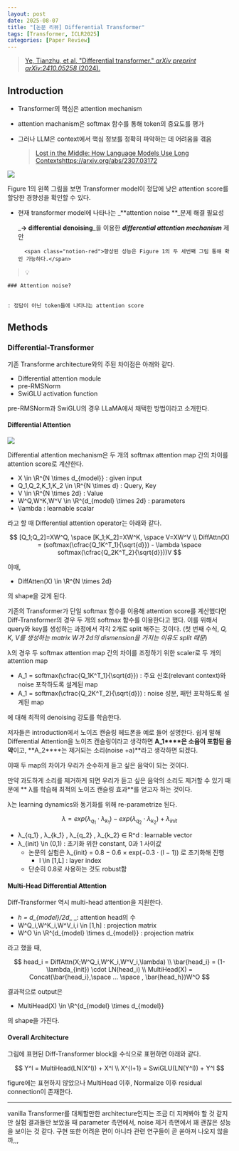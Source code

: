 ```yaml
---
layout: post
date: 2025-08-07
title: "[논문 리뷰] Differential Transformer"
tags: [Transformer, ICLR2025]
categories: [Paper Review]
---
```


> [Ye, Tianzhu, et al. "Differential transformer." ](https://arxiv.org/abs/2410.05258)[_arXiv preprint arXiv:2410.05258_](https://arxiv.org/abs/2410.05258)[ (2024).](https://arxiv.org/abs/2410.05258)



## Introduction

- Transformer의 핵심은 attention mechanism
- attention machanism은 softmax 함수를 통해 token의 중요도를 평가
- 그러나 LLM은 context에서 핵심 정보를 정확히 파악하는 데 어려움을 겪음

	> [Lost in the Middle: How Language Models Use Long Contextshttps://arxiv.org/abs/2307.03172](https://arxiv.org/abs/2307.03172)


![](https://prod-files-secure.s3.us-west-2.amazonaws.com/542b861c-36a8-4051-84e5-8804b6728dba/9083ea56-691a-4752-ae26-47f403431ac8/image.png?X-Amz-Algorithm=AWS4-HMAC-SHA256&X-Amz-Content-Sha256=UNSIGNED-PAYLOAD&X-Amz-Credential=ASIAZI2LB4664TM3MRF7%2F20250822%2Fus-west-2%2Fs3%2Faws4_request&X-Amz-Date=20250822T090104Z&X-Amz-Expires=3600&X-Amz-Security-Token=IQoJb3JpZ2luX2VjELj%2F%2F%2F%2F%2F%2F%2F%2F%2F%2FwEaCXVzLXdlc3QtMiJIMEYCIQDjH6v3FKLTppohRzLFiwnz0ymMdOXl7PrYNv9ZC5g6iAIhANy%2FXpJ0CuxIik2Q1DodKNPwRDNgO%2Bu4Ym1IY0xEWrukKv8DCBEQABoMNjM3NDIzMTgzODA1Igw%2FH8%2BI2vwNDg64F3Yq3AP3J0qcxoNMKpF8p3SCEfoGglwLi2XgxQtK8S2yuzFHwe5GUbXEBM%2F2%2F2oml48Esw9T8B%2FL9dQau4WBpihTu5TkRSqE0xj%2FlnWDUDum3YG3RmQ%2B8Lb19hwRgtpINMw0VYLM5Y%2FJRhPExUE7wdpAlpHvF2Lr9i7fMEwleKorXUsTgH5Y0fuML1bX9v7W6o9VcDyiH49267YdEo2oVeAiSUFAcikW0ni5gIhhVrmDyyKsr7fxPd8IxMU7TxbpwYAvT2Hdcrex7921Ee46UZsOZpFzgp%2F7CMyvChkNO41N%2FGhuKfQ9Ft7JBoJ97zplh4nypccq2Ss%2BV9vOOhOxvamGdsisT%2F9YoS7o4c%2BDXrWr4HZSZWvE36Ik9XNXkCNSFNY5vd%2BfSF774FCzghXRmVXZSVgvu%2FEpo7YDQnrD05dcw6mTtJ9pr9hk6Zpho%2Bjkq%2FoJpMsKd2O%2F8haFMKdvRLvZ145YaP0nv8GTKm7dQ6W1EEl%2FIAGrd6zfpQuQOR6LzBKYf5http%2Fw4LbLtCmoaE%2BGdIb8pGUazL8qKJtSQjYOEOiGKOrYtjHB7veDLjUaPwheZZ6tIyEWnHJjcjzi9LZ7x7SVEDlRZTIJllsCylMyv%2BqhKHZ6qQo%2B7XF2N6k8qTDZt6DFBjqkAQJP%2BJh%2BHn0jB3LwGKkVgfXP2R644Rw736D1dk3e8icH9vH%2Bvn2qNLxaCbE2sEjg4UT8WSHL3O%2F%2B7LLRobH4VpGKDkENmO1an8sfMc02Wm%2F4q6nyO7yueaGD38fghel%2BnnTKrJMBGoUO0SP9RkB4TNwQ80nbNiwA7IIvsqx0N60fxELkXbcJ1SEmQEJXjiZPRIg0EbdzEQ5KZP0BZCCI%2BWnE5grm&X-Amz-Signature=1fc03dcd2d2f46252ce39a0d070ed28526cf8dc38d17dc08a4d6108a5f4cdc22&X-Amz-SignedHeaders=host&x-amz-checksum-mode=ENABLED&x-id=GetObject)


Figure 1의 왼쪽 그림을 보면 Transformer model이 정답에 낮은 attention score를 할당한 경향성을 확인할 수 있다.

- 현재 transformer model에 나타나는 _**attention noise **_문제 해결 필요성

	_**→ differential denoising**_을 이용한 _**differential attention mechanism**_ 제안


		<span class="notion-red">향상된 성능은 Figure 1의 두 세번째 그림 통해 확인 가능하다.</span>


> 💡 


	### Attention noise?


	: 정답이 아닌 token들에 나타나는 attention score



## Methods



### Differential-Transformer


기존 Transforme architecture와의 주된 차이점은 아래와 같다.

- Differential attention module
- pre-RMSNorm
- SwiGLU activation function

pre-RMSNorm과 SwiGLU의 경우 LLaMA에서 채택한 방법이라고 소개한다.



#### Differential Attention


![](https://prod-files-secure.s3.us-west-2.amazonaws.com/542b861c-36a8-4051-84e5-8804b6728dba/116d70b2-1963-4810-9167-f4c7d8a06e8f/image.png?X-Amz-Algorithm=AWS4-HMAC-SHA256&X-Amz-Content-Sha256=UNSIGNED-PAYLOAD&X-Amz-Credential=ASIAZI2LB4664TM3MRF7%2F20250822%2Fus-west-2%2Fs3%2Faws4_request&X-Amz-Date=20250822T090104Z&X-Amz-Expires=3600&X-Amz-Security-Token=IQoJb3JpZ2luX2VjELj%2F%2F%2F%2F%2F%2F%2F%2F%2F%2FwEaCXVzLXdlc3QtMiJIMEYCIQDjH6v3FKLTppohRzLFiwnz0ymMdOXl7PrYNv9ZC5g6iAIhANy%2FXpJ0CuxIik2Q1DodKNPwRDNgO%2Bu4Ym1IY0xEWrukKv8DCBEQABoMNjM3NDIzMTgzODA1Igw%2FH8%2BI2vwNDg64F3Yq3AP3J0qcxoNMKpF8p3SCEfoGglwLi2XgxQtK8S2yuzFHwe5GUbXEBM%2F2%2F2oml48Esw9T8B%2FL9dQau4WBpihTu5TkRSqE0xj%2FlnWDUDum3YG3RmQ%2B8Lb19hwRgtpINMw0VYLM5Y%2FJRhPExUE7wdpAlpHvF2Lr9i7fMEwleKorXUsTgH5Y0fuML1bX9v7W6o9VcDyiH49267YdEo2oVeAiSUFAcikW0ni5gIhhVrmDyyKsr7fxPd8IxMU7TxbpwYAvT2Hdcrex7921Ee46UZsOZpFzgp%2F7CMyvChkNO41N%2FGhuKfQ9Ft7JBoJ97zplh4nypccq2Ss%2BV9vOOhOxvamGdsisT%2F9YoS7o4c%2BDXrWr4HZSZWvE36Ik9XNXkCNSFNY5vd%2BfSF774FCzghXRmVXZSVgvu%2FEpo7YDQnrD05dcw6mTtJ9pr9hk6Zpho%2Bjkq%2FoJpMsKd2O%2F8haFMKdvRLvZ145YaP0nv8GTKm7dQ6W1EEl%2FIAGrd6zfpQuQOR6LzBKYf5http%2Fw4LbLtCmoaE%2BGdIb8pGUazL8qKJtSQjYOEOiGKOrYtjHB7veDLjUaPwheZZ6tIyEWnHJjcjzi9LZ7x7SVEDlRZTIJllsCylMyv%2BqhKHZ6qQo%2B7XF2N6k8qTDZt6DFBjqkAQJP%2BJh%2BHn0jB3LwGKkVgfXP2R644Rw736D1dk3e8icH9vH%2Bvn2qNLxaCbE2sEjg4UT8WSHL3O%2F%2B7LLRobH4VpGKDkENmO1an8sfMc02Wm%2F4q6nyO7yueaGD38fghel%2BnnTKrJMBGoUO0SP9RkB4TNwQ80nbNiwA7IIvsqx0N60fxELkXbcJ1SEmQEJXjiZPRIg0EbdzEQ5KZP0BZCCI%2BWnE5grm&X-Amz-Signature=bb07571e725e31910cec8395227819550144603ee7ca0f4462fd33bd2d9fba1b&X-Amz-SignedHeaders=host&x-amz-checksum-mode=ENABLED&x-id=GetObject)


Differential attention mechanism은 두 개의 softmax attention map 간의 차이를 attention score로 계산한다.

- X \in \R^{N \times d\_{model}} : given input
- Q\_1,Q\_2,K\_1,K\_2 \in \R^{N \times d} : Query, Key
- V \in \R^{N \times 2d} : Value
- W^Q,W^K,W^V \in \R^{d\_{model} \times 2d} : parameters
- \lambda : learnable scalar

라고 할 때 Differential attention operator는 아래와 같다.


$$
[Q_1;Q_2]=XW^Q, \space [K_1;K_2]=XW^K, \space V=XW^V \\
DiffAttn(X) = (softmax(\cfrac{Q_1K^T_1}{\sqrt{d}}) - \lambda \space softmax(\cfrac{Q_2K^T_2}{\sqrt{d}}))V
$$


이때,

- DiffAtten(X) \in \R^{N \times 2d}

의 shape을 갖게 된다.


기존의 Transformer가 단일 softmax 함수를 이용해 attention score를 계산했다면 Diff-Transformer의 경우 두 개의 softmax 함수를 이용한다고 했다. 이를 위해서 query와 key를 생성하는 과정에서 각각 2개로 split 해주는 것이다. <span class="notion-red">(첫 번째 수식, </span><span class="notion-red">_Q, K, V를 생성하는 matrix W가 2d의 dismension을 가지는 이유도 split 때문_</span><span class="notion-red">)</span>


 λ의 경우 두 softmax attention map 간의 차이를 조정하기 위한 scaler로 두 개의 attention map

- A\_1 = softmax(\cfrac{Q\_1K^T\_1}{\sqrt{d}}) : 주요 신호(relevant context)와 noise 포착하도록 설계된 map
- A\_1 = softmax(\cfrac{Q\_2K^T\_2}{\sqrt{d}}) : noise 성분, 패턴 포착하도록 설계된 map 

에 대해 최적의 denoising 강도를 학습한다.


저자들은 introduction에서 노이즈 캔슬링 헤드폰을 예로 들어 설명한다. 쉽게 말해 Differential Attention을 노이즈 캔슬링이라고 생각하면 **A\_1****은 소음이 포함된 음악**이고, **A\_2****는 제거되는 소리(noise +a)**라고 생각하면 되겠다. 


이때 두 map의 차이가 우리가 순수하게 듣고 싶은 음악이 되는 것이다. 


만약 과도하게 소리를 제거하게 되면 우리가 듣고 싶은 음악의 소리도 제거할 수 있기 때문에 ** λ를 학습해 최적의 노이즈 캔슬링 효과**를 얻고자 하는 것이다.


λ는 learning dynamics와 동기화를 위해 re-parametrize 된다.


$$
\lambda = exp(\lambda_{q_1} \cdot \lambda_{k_1}) - exp(\lambda_{q_2} \cdot \lambda_{k_2}) + \lambda_{init}
$$

- λ\_{q\_1} , λ\_{k\_1} , λ\_{q\_2} , λ\_{k\_2} ∈ R^d : learnable vector
- λ\_{init} \in (0,1) : 초기화 위한 constant, 0과 1 사이값
	- 논문의 실험은 λ\_{init} = 0.8 − 0.6 × exp(−0.3 · (l − 1)) 로 초기화해 진행
		- l \in [1,L] : layer index
	- 단순히 0.8로 사용하는 것도 robust함


#### **Multi-Head Differential Attention**


Diff-Transformer 역시 multi-head attention을 지원한다.

- _h = d\_{model}/2d__ _: attention head의 수
- W^Q\_i,W^K\_i,W^V\_i,i \in [1,h] : projection matrix
- W^O \in \R^{d\_{model} \times d\_{model}} : projection matrix

라고 했을 때,


$$
head_i = DiffAttn(X;W^Q_i,W^K_i,W^V_i,\lambda) \\
\bar{head_i} = (1-\lambda_{init}) \cdot LN(head_i) \\
MultiHead(X) = Concat(\bar{head_i},\space ... \space , \bar{head_h})W^O
$$


결과적으로 output은

- MultiHead(X) \in \R^{d\_{model} \times d\_{model}}

의 shape을 가진다.



#### Overall Architecture


그림에 표현된 Diff-Transformer block을 수식으로 표현하면 아래와 같다.


$$
Y^l = MultiHead(LN(X^l)) + X^l \\
X^{l+1} = SwiGLU(LN(Y^l)) + Y^l
$$


figure에는 표현하지 않았으나 MultiHead 이후, Normalize 이후 residual connection이 존재한다.


---


vanilla Transformer를 대체할만한 architecture인지는 조금 더 지켜봐야 할 것 같지만 실험 결과들만 보았을 때 parameter 측면에서, noise 제거 측면에서 꽤 괜찮은 성능을 보이는 것 같다. 구현 또한 어려운 편이 아니라 관련 연구들이 곧 쏟아져 나오지 않을까,,,

